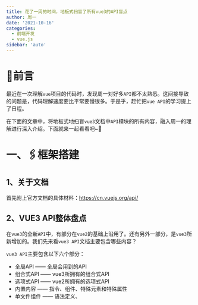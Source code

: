 ```yaml
---
title: 花了一周的时间，地板式扫盲了所有vue3的API盲点
author: 周一
date: '2021-10-16'
categories:
  - 前端开发
  - vue.js
sidebar: 'auto'
---
```


# 📍前言
最近在一次理解`vue`项目的代码时，发现周一对好多`API`都不太熟悉。这间接导致的问题是，代码理解速度要比平常要慢很多。于是乎，赶忙把`vue API`的学习提上了日程。

在下面的文章中，将地板式地扫盲`vue3`文档中`API`模块的所有内容，融入周一的理解进行深入介绍。下面就来一起看看吧~🍬



# 一、🖇框架搭建

## 1、关于文档

首先附上官方文档的具体材料：https://cn.vuejs.org/api/



## 2、VUE3 API整体盘点

在`vue3`的全新`API`中，有部分在`vue2`的基础上沿用了。还有另外一部分，是`vue3`所新增加的。我们先来看`vue3 API`文档主要包含哪些内容？

`vue3 API`主要包含以下六个部分：

- 全局API —— 全局会用到的API
- 组合式API —— vue3所拥有的组合式API
- 选项式API —— vue2所拥有的选项式API
- 内置内容 —— 指令、组件、特殊元素和特殊属性
- 单文件组件 —— 语法定义、<script setup>和CSS功能
- 进阶API —— 渲染函数、服务端渲染、TS工具类型和自定义渲染

![vue3 API盘点](https://mondaylab-1309616765.cos.ap-shanghai.myqcloud.com/images/202210221726829.png)



下面将依据上面提到的六大点内容，来进行相应的剖析和讲解。



# 二、🎨全局API

vue3的全局API包含两个部分：应用实例和通用API。那它们各自都有哪些内容呢？

## 1、应用实例



![02_应用实例](https://mondaylab-1309616765.cos.ap-shanghai.myqcloud.com/images/202211060902102.png)



## 2、通用API



![02_通用](https://mondaylab-1309616765.cos.ap-shanghai.myqcloud.com/images/202211060904564.png)

# 三、🚲组合式API

谈到`vue3` ，相信大家最为熟悉的就是 `composition API` 了，也就是 `组合式 API` 。那么，`vue3` 的 `组合式 API` 都给我们带来了什么呢？

## 1、setup



![01_setup](https://mondaylab-1309616765.cos.ap-shanghai.myqcloud.com/images/202211060904915.png)



## 2、响应式：核心



![02_响应式核心](https://mondaylab-1309616765.cos.ap-shanghai.myqcloud.com/images/202211060904779.png)



## 3、响应式：工具函数



![03_响应式工具函数](https://mondaylab-1309616765.cos.ap-shanghai.myqcloud.com/images/202211060904095.png)







## 4、响应式：进阶



![04_响应式进阶](https://mondaylab-1309616765.cos.ap-shanghai.myqcloud.com/images/202211060904429.png)





## 5、生命周期钩子



![05_生命周期钩子](https://mondaylab-1309616765.cos.ap-shanghai.myqcloud.com/images/202211060904429.png)





## 6、依赖注入



![06_依赖注入](https://mondaylab-1309616765.cos.ap-shanghai.myqcloud.com/images/202211060905485.png)





# 四、🌠选项式API

`选项式API` 即 `options API` 。可能有的小伙伴会觉得它在 `vue2` 项目下会更为常见一些。但在 `vue3` 项目中，也是有一些 `选项式API` 值得我们去挖掘的。那都有哪些内容呢，我们来一探究竟。

## 1、状态选项



![01_状态选项](https://mondaylab-1309616765.cos.ap-shanghai.myqcloud.com/images/202211060906649.png)



## 2、渲染选项



![02_渲染选项](https://mondaylab-1309616765.cos.ap-shanghai.myqcloud.com/images/202211060906257.png)





## 3、生命周期选项



![03_生命周期选项](https://mondaylab-1309616765.cos.ap-shanghai.myqcloud.com/images/202211060906824.png)



## 4、组合选项



![04_组合选项](https://mondaylab-1309616765.cos.ap-shanghai.myqcloud.com/images/202211060906481.png)



## 5、其他杂项



![05_其他杂项](https://mondaylab-1309616765.cos.ap-shanghai.myqcloud.com/images/202211060906768.png)





## 6、组件实例



![06_组件实例](https://mondaylab-1309616765.cos.ap-shanghai.myqcloud.com/images/202211060906347.png)



# 五、🏕内置内容

`vue3` 的内置内容包括**指令**、**组件**、**特殊元素element**和**特殊属性attributes**。如果要谈在什么场景下会用到内置内容，那周一可能觉得，在一般的 `vue` 项目开发中，基本都会用到**内置内容**。较为常见的是用v-if和v-else-if来判断什么时候显示某个组件，什么时候不显示某个组件。

还有像 `v-model` 、`v-on` 和 `v-for` 等指令，都是在 `vue` 项目中非常高频率使用的指令。那 `vue3` 的内置内容都还有哪些东西呢？请看下方介绍。

## 1、指令

![01_指令](https://mondaylab-1309616765.cos.ap-shanghai.myqcloud.com/images/202211060907371.png)







## 2、组件



![02_组件](https://mondaylab-1309616765.cos.ap-shanghai.myqcloud.com/images/202211060907704.png)



## 3、特殊元素



![03_特殊元素](https://mondaylab-1309616765.cos.ap-shanghai.myqcloud.com/images/202211060909886.png)







## 4、特殊属性Attributes



![04_特殊元素Attributes](https://mondaylab-1309616765.cos.ap-shanghai.myqcloud.com/images/202211060909229.png)



# 六、📸单文件组件

对于 `vue` 来说，相信大家都会非常熟悉它的组件化思想，似乎有一种理念是：万物皆可组件。那对于一个组件来说，我们都需要了解它的什么内容呢？比如，我们写的 `<template>` 是什么，用 `<script setup>` 和 `<script lang="ts">` 都分别是什么含义，`<style>` 用了 `scoped` 是什么意思，`:slotted` 插槽选择器又在什么情况下使用呢？我们一起来一探究竟。

## 1、SFC语法定义

![01_SFC语法定义](https://mondaylab-1309616765.cos.ap-shanghai.myqcloud.com/images/202211060909888.png)





## 2、单文件组件<script setup>



![02_单文件组件<script setup>](../../../../../vue3-api/05 单文件组件/02_单文件组件<script setup>.png)





## 3、css功能



![03_CSS功能](https://mondaylab-1309616765.cos.ap-shanghai.myqcloud.com/images/202211060910375.png)





# 七、📈进阶API

上面我们了解了 `vue3` 的基础API，准确来说，上面的 `API` 可以解决实际工作中 `80%` 的问题。那下面，我们就再来看一些较为进阶的 `api` 操作。下面所涉及到的这些 `API` ，更多的是可以在**某些定制化的场景**下，做一些高阶的操作。比如：我们可以在一个 `headless` 组件里，用 `render` 和 `h()` 函数，来渲染自定义的页面。那 `进阶 API` 都还有哪些东西呢，来看下面的内容。

## 1、渲染函数



![01_渲染函数](https://mondaylab-1309616765.cos.ap-shanghai.myqcloud.com/images/202211060910707.png)



## 2、服务端渲染



![02_服务端渲染](https://mondaylab-1309616765.cos.ap-shanghai.myqcloud.com/images/202211060910645.png)



## 3、TypeScript工具类型



![03_TypeScript工具类型](https://mondaylab-1309616765.cos.ap-shanghai.myqcloud.com/images/202211060910077.png)



## 4、自定义渲染



![04_自定义渲染](https://mondaylab-1309616765.cos.ap-shanghai.myqcloud.com/images/202211060910534.png)



# 八、🛒结束语

到这里，我们也就讲完了 `vue3 API` 所有的知识点。个人认为，原理知识的学习，是为了更好的将其运用到项目中。所以在学完以上内容后，不妨可以进一步将其运用到项目里，总结出工作中的最佳实践。

文章根据周一的理解做了一些输出，有观点不当之处欢迎交流~



# 🐣彩蛋 One More Thing

思维导图`github`地址：https://github.com/Jacqueline712/vue3-api

`vue3` 入门指南文章推荐：[焕然一新的 Vue 3 中文文档要来了🎉](https://juejin.cn/post/7077701166397653028)

以上就是本文的全部内容，我们下期见！🍻🍻🍻









